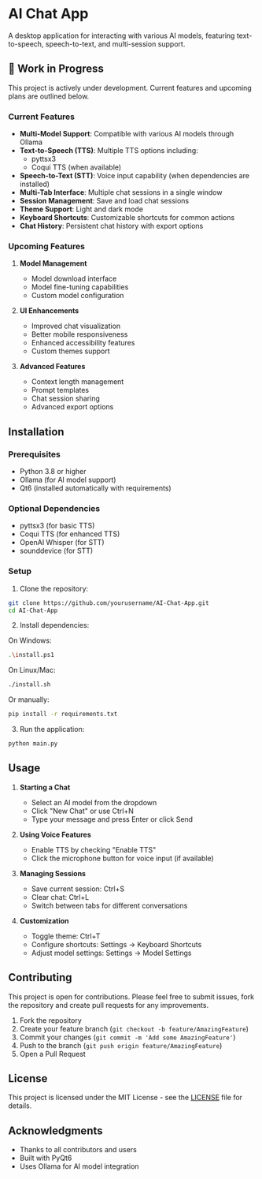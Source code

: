 # AI Chat App

A desktop application for interacting with various AI models, featuring text-to-speech, speech-to-text, and multi-session support.

## 🚧 Work in Progress

This project is actively under development. Current features and upcoming plans are outlined below.

### Current Features

- **Multi-Model Support**: Compatible with various AI models through Ollama
- **Text-to-Speech (TTS)**: Multiple TTS options including:
  - pyttsx3
  - Coqui TTS (when available)
- **Speech-to-Text (STT)**: Voice input capability (when dependencies are installed)
- **Multi-Tab Interface**: Multiple chat sessions in a single window
- **Session Management**: Save and load chat sessions
- **Theme Support**: Light and dark mode
- **Keyboard Shortcuts**: Customizable shortcuts for common actions
- **Chat History**: Persistent chat history with export options

### Upcoming Features

1. **Model Management**
   - Model download interface
   - Model fine-tuning capabilities
   - Custom model configuration

2. **UI Enhancements**
   - Improved chat visualization
   - Better mobile responsiveness
   - Enhanced accessibility features
   - Custom themes support

3. **Advanced Features**
   - Context length management
   - Prompt templates
   - Chat session sharing
   - Advanced export options

## Installation

### Prerequisites

- Python 3.8 or higher
- Ollama (for AI model support)
- Qt6 (installed automatically with requirements)

### Optional Dependencies

- pyttsx3 (for basic TTS)
- Coqui TTS (for enhanced TTS)
- OpenAI Whisper (for STT)
- sounddevice (for STT)

### Setup

1. Clone the repository:
```bash
git clone https://github.com/yourusername/AI-Chat-App.git
cd AI-Chat-App
```

2. Install dependencies:

On Windows:
```bash
.\install.ps1
```

On Linux/Mac:
```bash
./install.sh
```

Or manually:
```bash
pip install -r requirements.txt
```

3. Run the application:
```bash
python main.py
```

## Usage

1. **Starting a Chat**
   - Select an AI model from the dropdown
   - Click "New Chat" or use Ctrl+N
   - Type your message and press Enter or click Send

2. **Using Voice Features**
   - Enable TTS by checking "Enable TTS"
   - Click the microphone button for voice input (if available)

3. **Managing Sessions**
   - Save current session: Ctrl+S
   - Clear chat: Ctrl+L
   - Switch between tabs for different conversations

4. **Customization**
   - Toggle theme: Ctrl+T
   - Configure shortcuts: Settings → Keyboard Shortcuts
   - Adjust model settings: Settings → Model Settings

## Contributing

This project is open for contributions. Please feel free to submit issues, fork the repository and create pull requests for any improvements.

1. Fork the repository
2. Create your feature branch (`git checkout -b feature/AmazingFeature`)
3. Commit your changes (`git commit -m 'Add some AmazingFeature'`)
4. Push to the branch (`git push origin feature/AmazingFeature`)
5. Open a Pull Request

## License

This project is licensed under the MIT License - see the [LICENSE](LICENSE) file for details.

## Acknowledgments

- Thanks to all contributors and users
- Built with PyQt6
- Uses Ollama for AI model integration
